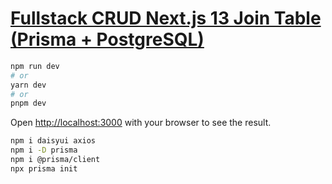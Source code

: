 # [Fullstack CRUD Next.js 13 Join Table (Prisma + PostgreSQL)](https://www.youtube.com/watch?v=0jtx2hUCxfM)

```bash
npm run dev
# or
yarn dev
# or
pnpm dev
```

Open [http://localhost:3000](http://localhost:3000) with your browser to see the result.

```bash
npm i daisyui axios
npm i -D prisma
npm i @prisma/client
npx prisma init
```

